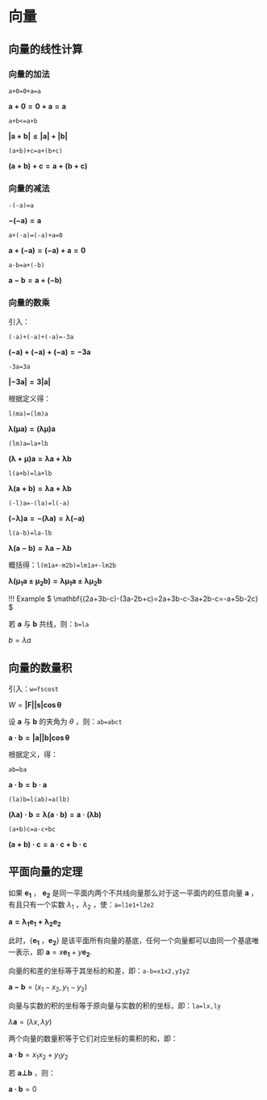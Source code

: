 # 向量

## 向量的线性计算

### 向量的加法

`a+0=0+a=a`

$\mathbf{a+0=0+a=a}$

`a+b<=a+b`


$\mathbf{|a+b|≤|a|+|b|}$


`(a+b)+c=a+(b+c)`


$\mathbf{(a+b)+c=a+(b+c)}$


### 向量的减法

`-(-a)=a`


$\mathbf{-(-a)=a}$


`a+(-a)=(-a)+a=0`


$\mathbf{a+(-a)=(-a)+a=0}$

`a-b=a+(-b)`


$\mathbf{a-b=a+(-b)}$

### 向量的数乘

引入：

`(-a)+(-a)+(-a)=-3a`

$\mathbf{(-a)+(-a)+(-a)=-3a}$

`-3a=3a`


$\mathbf{|-3a|=3|a|}$

根据定义得：

`l(ma)=(lm)a`


$\mathbf{\lambda(\mu a)=(\lambda \mu)a}$

`(lm)a=la+lb`

$\mathbf{(\lambda+\mu)a=\lambda a+\lambda b}$

`l(a+b)=la+lb`

$\mathbf{\lambda(a+b)=\lambda a+\lambda b}$

`(-l)a=-(la)=l(-a)`

$\mathbf{(-\lambda)a=-(\lambda a)=\lambda (-a)}$

`l(a-b)=la-lb`

$\mathbf{\lambda(a-b)=\lambda a-\lambda b}$

概括得：`l(m1a+-m2b)=lm1a+-lm2b`

$\mathbf{\lambda({\mu_1}a±{\mu_2}b)=\lambda {\mu_1} a±\lambda {\mu_2} b}$

!!! Example
    $
    \mathbf{(2a+3b-c)-(3a-2b+c)=2a+3b-c-3a+2b-c=-a+5b-2c}
    $

若 $\mathbf{a}$ 与 $\mathbf{b}$ 共线，则：`b=la`

$b=\lambda a$

## 向量的数量积

引入：`w=fscost`

$W=\mathbf{|F||s|\cos \theta}$

设 $\mathbf{a}$ 与 $\mathbf{b}$ 的夹角为 $\theta$ ，则：`ab=abct`

$\mathbf{a·b=|a||b|\cos \theta}$

根据定义，得：

`ab=ba`

$\mathbf{a·b=b·a}$

`(la)b=l(ab)=a(lb)`

$\mathbf{(\lambda a)·b=\lambda(a·b)=a·(\lambda b)}$

`(a+b)c=a·c+bc`

$\mathbf{(a+b)·c=a·c+b·c}$

## 平面向量的定理

如果 $\mathbf{e_1}$ ， $\mathbf{e_2}$ 是同一平面内两个不共线向量那么对于这一平面内的任意向量 $\mathbf{a}$ ，有且只有一个实数 $\lambda_1$ ，$\lambda_2$ ，使：`a=l1e1+l2e2`

$\mathbf{a=\lambda_1 e_1+\lambda_2 e_2}$

此时，{$\mathbf{e_1}$ ，$\mathbf{e_2}$} 是该平面所有向量的基底，任何一个向量都可以由同一个基底唯一表示，即 $\mathbf{a} = x\mathbf{e_1}+y\mathbf{e_2}$.

向量的和差的坐标等于其坐标的和差，即：`a-b=x1x2,y1y2`

$\mathbf{a-b} = (x_1 - x_2, y_1 - y_2)$

向量与实数的积的坐标等于原向量与实数的积的坐标，即：`la=lx,ly`

$\lambda \mathbf{a}=(\lambda x, \lambda y)$

两个向量的数量积等于它们对应坐标的乘积的和，即：

$\mathbf{a·b} = x_1 x_2 + y_1 y_2$

若 $\mathbf{a⊥b}$ ，则：

$\mathbf{a·b} = 0$
